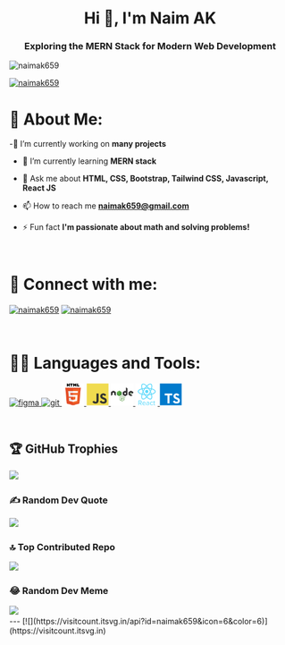 <h1 align="center">Hi 👋, I'm Naim AK</h1>
<h3 align="center">Exploring the MERN Stack for Modern Web Development</h3>

<p align="left"> <img src="https://komarev.com/ghpvc/?username=naimak659&label=Profile%20views&color=0e75b6&style=flat" alt="naimak659" /> </p>

<p align="left"> <a href="https://twitter.com/naimak659" target="blank"><img src="https://img.shields.io/twitter/follow/naimak659?logo=twitter&style=for-the-badge" alt="naimak659" /></a> </p>


# 💫 About Me:
-🔭 I’m currently working on **many projects**

- 🌱 I’m currently learning **MERN stack**

- 💬 Ask me about **HTML, CSS, Bootstrap, Tailwind CSS, Javascript, React JS**

- 📫 How to reach me **naimak659@gmail.com**

- ⚡ Fun fact **I'm passionate about math and solving problems!**
<br >

# 🍕 Connect with me:

<p align="left">
<a href="https://twitter.com/naimak659" target="blank"><img align="center" src="https://raw.githubusercontent.com/rahuldkjain/github-profile-readme-generator/master/src/images/icons/Social/twitter.svg" alt="naimak659" height="30" width="40" /></a>
<a href="https://instagram.com/naimak659" target="blank"><img align="center" src="https://raw.githubusercontent.com/rahuldkjain/github-profile-readme-generator/master/src/images/icons/Social/instagram.svg" alt="naimak659" height="30" width="40" /></a>
</p>

<br >

# 👨‍💻 Languages and Tools:
<p align="left"> <a href="https://www.figma.com/" target="_blank" rel="noreferrer"> <img src="https://www.vectorlogo.zone/logos/figma/figma-icon.svg" alt="figma" width="40" height="40"/> </a> <a href="https://git-scm.com/" target="_blank" rel="noreferrer"> <img src="https://www.vectorlogo.zone/logos/git-scm/git-scm-icon.svg" alt="git" width="40" height="40"/> </a> <a href="https://www.w3.org/html/" target="_blank" rel="noreferrer"> <img src="https://raw.githubusercontent.com/devicons/devicon/master/icons/html5/html5-original-wordmark.svg" alt="html5" width="40" height="40"/> </a> <a href="https://developer.mozilla.org/en-US/docs/Web/JavaScript" target="_blank" rel="noreferrer"> <img src="https://raw.githubusercontent.com/devicons/devicon/master/icons/javascript/javascript-original.svg" alt="javascript" width="40" height="40"/> </a> <a href="https://nodejs.org" target="_blank" rel="noreferrer"> <img src="https://raw.githubusercontent.com/devicons/devicon/master/icons/nodejs/nodejs-original-wordmark.svg" alt="nodejs" width="40" height="40"/> </a> <a href="https://reactjs.org/" target="_blank" rel="noreferrer"> <img src="https://raw.githubusercontent.com/devicons/devicon/master/icons/react/react-original-wordmark.svg" alt="react" width="40" height="40"/> </a> <a href="https://www.typescriptlang.org/" target="_blank" rel="noreferrer"> <img src="https://raw.githubusercontent.com/devicons/devicon/master/icons/typescript/typescript-original.svg" alt="typescript" width="40" height="40"/> </a>  </p>
<br >


## 🏆 GitHub Trophies
![](https://github-profile-trophy.vercel.app/?username=naimak659&theme=tokyonight&no-frame=true&no-bg=false&margin-w=4)
<br >
### ✍️ Random Dev Quote
![](https://quotes-github-readme.vercel.app/api?type=horizontal&theme=light)
<br >
### 🔝 Top Contributed Repo
![](https://github-contributor-stats.vercel.app/api?username=naimak659&limit=5&theme=tokyonight&combine_all_yearly_contributions=true)
<br >
### 😂 Random Dev Meme
<img src='https://randommeme-five.vercel.app/' style="height: 400px;"/>
<br >
---
[![](https://visitcount.itsvg.in/api?id=naimak659&icon=6&color=6)](https://visitcount.itsvg.in)

<!-- Proudly created with GPRM ( https://gprm.itsvg.in ) -->
